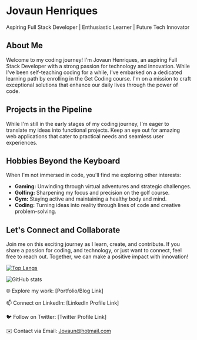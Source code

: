 # Jovaun Henriques
Aspiring Full Stack Developer | Enthusiastic Learner | Future Tech Innovator

## About Me
Welcome to my coding journey! I'm Jovaun Henriques, an aspiring Full Stack Developer with a strong passion for technology and innovation. While I've been self-teaching coding for a while, I've embarked on a dedicated learning path by enrolling in the Get Coding course. I'm on a mission to craft exceptional solutions that enhance our daily lives through the power of code.
## Projects in the Pipeline
While I'm still in the early stages of my coding journey, I'm eager to translate my ideas into functional projects. Keep an eye out for amazing web applications that cater to practical needs and seamless user experiences.

## Hobbies Beyond the Keyboard
When I'm not immersed in code, you'll find me exploring other interests:
- **Gaming:** Unwinding through virtual adventures and strategic challenges.
- **Golfing:** Sharpening my focus and precision on the golf course.
- **Gym:** Staying active and maintaining a healthy body and mind.
- **Coding:** Turning ideas into reality through lines of code and creative problem-solving.

## Let's Connect and Collaborate
Join me on this exciting journey as I learn, create, and contribute. If you share a passion for coding, and technology, or just want to connect, feel free to reach out. Together, we can make a positive impact with innovation!
 

[![Top Langs](https://github-readme-stats.vercel.app/api/top-langs/?username=DragonoBlade)](https://github.com/anuraghazra/github-readme-stats)

![GitHub stats](https://github-readme-stats.vercel.app/api?username=DragonoBlade&show_icons=true)  
 
🌐 Explore my work: [Portfolio/Blog Link]

📫 Connect on LinkedIn: [LinkedIn Profile Link]

🐦 Follow on Twitter: [Twitter Profile Link]

✉️ Contact via Email: Jovaun@hotmail.com
